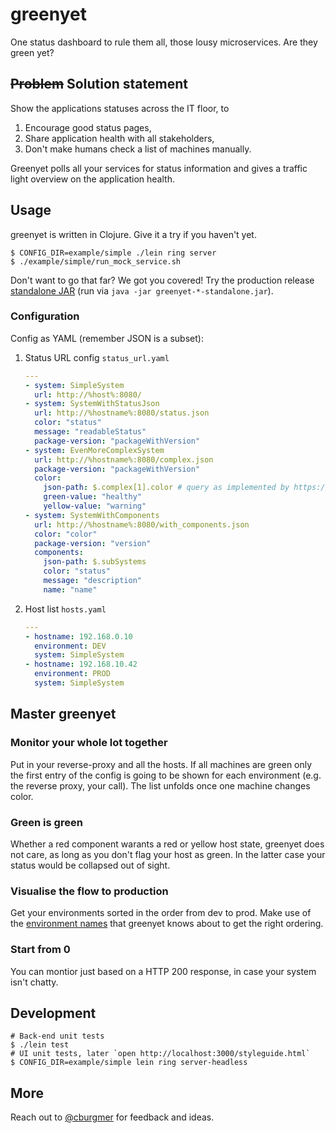 # greenyet

One status dashboard to rule them all, those lousy microservices. Are they green yet?

## <s>Problem</s> Solution statement

Show the applications statuses across the IT floor, to

1. Encourage good status pages,
2. Share application health with all stakeholders,
3. Don't make humans check a list of machines manually.

Greenyet polls all your services for status information and gives a traffic light overview on the application health.

## Usage

greenyet is written in Clojure. Give it a try if you haven't yet.

    $ CONFIG_DIR=example/simple ./lein ring server
    $ ./example/simple/run_mock_service.sh

Don't want to go that far? We got you covered! Try the production release [standalone JAR](https://github.com/cburgmer/greenyet/releases) (run via `java -jar greenyet-*-standalone.jar`).

### Configuration

Config as YAML (remember JSON is a subset):

1. Status URL config `status_url.yaml`

    ``` yaml
    ---
    - system: SimpleSystem
      url: http://%host%:8080/
    - system: SystemWithStatusJson
      url: http://%hostname%:8080/status.json
      color: "status"
      message: "readableStatus"
      package-version: "packageWithVersion"
    - system: EvenMoreComplexSystem
      url: http://%hostname%:8080/complex.json
      package-version: "packageWithVersion"
      color:
        json-path: $.complex[1].color # query as implemented by https://github.com/gga/json-path
        green-value: "healthy"
        yellow-value: "warning"
    - system: SystemWithComponents
      url: http://%hostname%:8080/with_components.json
      color: "color"
      package-version: "version"
      components:
        json-path: $.subSystems
        color: "status"
        message: "description"
        name: "name"
    ```

2. Host list `hosts.yaml`

    ``` yaml
    ---
    - hostname: 192.168.0.10
      environment: DEV
      system: SimpleSystem
    - hostname: 192.168.10.42
      environment: PROD
      system: SimpleSystem
    ```

## Master greenyet

### Monitor your whole lot together

Put in your reverse-proxy and all the hosts. If all machines are green only the first entry of the config is going to be shown for each environment (e.g. the reverse proxy, your call). The list unfolds once one machine changes color.

### Green is green

Whether a red component warants a red or yellow host state, greenyet does not care, as long as you don't flag your host as green. In the latter case your status would be collapsed out of sight.

### Visualise the flow to production

Get your environments sorted in the order from dev to prod. Make use of the [environment names](resources/environment_names.yaml) that greenyet knows about to get the right ordering.

### Start from 0

You can montior just based on a HTTP 200 response, in case your system isn't chatty.

## Development

    # Back-end unit tests
    $ ./lein test
    # UI unit tests, later `open http://localhost:3000/styleguide.html` 
    $ CONFIG_DIR=example/simple lein ring server-headless 

## More

Reach out to [@cburgmer](https://twitter.com/cburgmer) for feedback and ideas.
